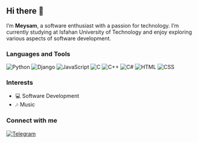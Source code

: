 ## Hi there 👋

I’m **Meysam**, a software enthusiast with a passion for technology. I’m currently studying at Isfahan University of Technology and enjoy exploring various aspects of software development.

### Languages and Tools

![Python](https://img.shields.io/badge/-Python-3776AB?logo=python&logoColor=white)
![Django](https://img.shields.io/badge/-Django-092E20?logo=django&logoColor=white)
![JavaScript](https://img.shields.io/badge/-JavaScript-F7DF1E?logo=javascript&logoColor=black)
![C](https://img.shields.io/badge/-C-A8B9CC?logo=c&logoColor=white)
![C++](https://img.shields.io/badge/-C++-00599C?logo=cplusplus&logoColor=white)
![C#](https://img.shields.io/badge/-C%23-239120?logo=csharp&logoColor=white)
![HTML](https://img.shields.io/badge/-HTML5-E34F26?logo=html5&logoColor=white)
![CSS](https://img.shields.io/badge/-CSS3-1572B6?logo=css3&logoColor=white)

### Interests
- 💻 Software Development
- 🎶 Music

### Connect with me
[![Telegram](https://img.shields.io/badge/Telegram-2CA5E0?logo=telegram&logoColor=white)](https://t.me/meisampw1384)




